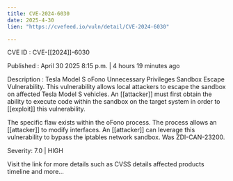 ```yaml
---
title: CVE-2024-6030
date: 2025-4-30
lien: "https://cvefeed.io/vuln/detail/CVE-2024-6030"

---
```


CVE ID : CVE-[[2024]]-6030

Published :  April 30
2025
8:15 p.m. | 4 hours
19 minutes ago

Description : Tesla Model S oFono Unnecessary Privileges Sandbox Escape Vulnerability. This vulnerability allows local attackers to escape the sandbox on affected Tesla Model S vehicles. An  [[attacker]] must first obtain the ability to execute code within the sandbox on the target system in order to  [[exploit]] this vulnerability.
 
The specific flaw exists within the oFono process. The process allows an  [[attacker]] to modify interfaces. An  [[attacker]] can leverage this vulnerability to bypass the iptables network sandbox. Was ZDI-CAN-23200.

Severity: 7.0 | HIGH

Visit the link for more details
such as CVSS details
affected products
timeline
and more...
